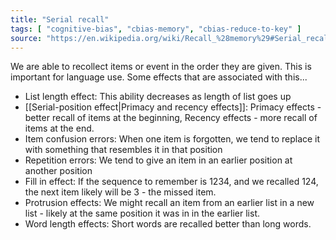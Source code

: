 ```yaml
---
title: "Serial recall"
tags: [ "cognitive-bias", "cbias-memory", "cbias-reduce-to-key" ]
source: "https://en.wikipedia.org/wiki/Recall_%28memory%29#Serial_recall"
---
```


We are able to recollect items or event in the order they are given. This is important for language use. Some effects that are associated with this...

- List length effect: This ability decreases as length of list goes up
- [[Serial-position effect|Primacy and recency effects]]: Primacy effects - better recall of items at the beginning, Recency effects - more recall of items at the end.
- Item confusion errors: When one item is forgotten, we tend to replace it with something that resembles it in that position
- Repetition errors: We tend to give an item in an earlier position at another position
- Fill in effect: If the sequence to remember is 1234, and we recalled 124, the next item likely will be 3 - the missed item.
- Protrusion effects: We might recall an item from an earlier list in a new list - likely at the same position it was in in the earlier list.
- Word length effects: Short words are recalled better than long words.
